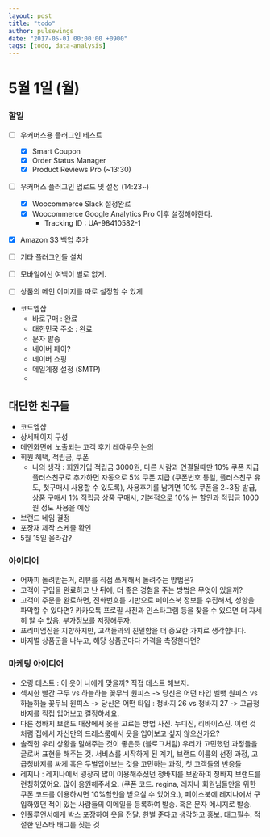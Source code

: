 ```yaml
---
layout: post
title: "todo"
author: pulsewings
date: "2017-05-01 00:00:00 +0900"
tags: [todo, data-analysis]
---
```



# 5월 1일 (월)

### 할일
- [ ] 우커머스용 플러그인 테스트
  - [x] Smart Coupon
  - [x] Order Status Manager
  - [x] Product Reviews Pro (~13:30)
- [ ] 우커머스 플러그인 업로드 및 설정 (14:23~)
  - [x] Woocommerce Slack 설정완료
  - [x] Woocommerce Google Analytics Pro 이후 설정해야한다.
    - Tracking ID : UA-98410582-1
- [x] Amazon S3 백업 추가
- [ ] 기타 플러그인들 설치
- [ ] 모바일에선 여백이 별로 없게.
- [ ] 상품의 메인 이미지를 따로 설정할 수 있게


- 코드엠샵
  - 바로구매 : 완료
  - 대한민국 주소 : 완료
  - 문자 발송
  - 네이버 페이?
  - 네이버 쇼핑
  - 메일계정 설정 (SMTP)
  -



## 대단한 친구들
- 코드엠샵
- 상세페이지 구성
- 메인화면에 노출되는 고객 후기 레아우웃 논의
- 회원 혜택, 적립금, 쿠폰
  - 나의 생각 : 회원가입 적립금 3000원, 다른 사람과 연결될때만 10% 쿠폰 지급
    플러스친구로 추가하면 자동으로 5% 쿠폰 지급 (쿠폰번호 통일, 플러스친구 유도, 첫구매시 사용할 수 있도록),
    사용후기를 남기면 10% 쿠폰을 2~3장 발급, 상품 구매시 1% 적립금
    상품 구매시, 기본적으로 10% 는 할인과 적립금 1000원 정도 사용을 예상
- 브랜드 네임 결정
- 포장재 제작 스케줄 확인
- 5월 15일 올라감?

### 아이디어
- 어짜피 돌려받는거, 리뷰를 직접 쓰게해서 돌려주는 방법은?
- 고객이 구입을 완료하고 난 뒤에, 더 좋은 경험을 주는 방법은 무엇이 있을까?
- 고객이 주문을 완료하면, 전화번호를 기반으로 페이스북 정보를 수집해서, 성향을 파악할 수 있다면? 카카오톡 프로필 사진과 인스타그램 등을 찾을 수 있으면 더 자세히 알 수 있음. 부가정보를 저장해두자.
- 프리미엄진을 지향하지만, 고객들과의 친밀함을 더 중요한 가치로 생각합니다.  
- 바지별 상품군을 나누고, 해당 상품군마다 가격을 측정한다면?

### 마케팅 아이디어
- 오링 테스트 : 이 옷이 나에게 맞을까? 직접 테스트 해보자.
- 섹시한 빨간 구두 vs 하늘하늘 꽃무늬 원피스 -> 당신은 어떤 타입
  벨뱃 원피스 vs 하늘하늘 꽃무늬 원피스 -> 당신은 어떤 타입
  : 청바지 26 vs 청바지 27 -> 고급청바지를 직접 입어보고 결정하세요.
- 다른 청바지 브랜드 매장에서 옷을 고르는 방법 사진. 누디진, 리바이스진.
  이런 것처럼 집에서 자신만의 드레스룸에서 옷을 입어보고 싶지 않으신가요?
- 솔직한 우리 상황을 말해주는 것이 좋은듯 (블로그처럼)
  우리가 고민했던 과정들을 글로써 표현을 해주는 것. 서비스를 시작하게 된 계기, 브랜드 이름의 선정 과정, 고급청바지를 싸게 혹은 두벌입어보는 것을 고민하는 과정, 첫 고객들의 반응들
- 레지나 : 레지나에서 굉장히 많이 이용해주셨던 청바지를 보완하여 청바지 브랜드를 런칭하였어요. 많이 응원해주세요. (쿠폰 코드. regina, 레지나 회원님들만을 위한 쿠폰 코드를 이용하시면 10%할인을 받으실 수 있어요.), 페이스북에 레지나에서 구입하였던 적이 있는 사람들의 이메일을 등록하여 발송. 혹은 문자 메시지로 발송.
- 인풀루언서에게 박스 포장하여 옷을 전달. 한벌 준다고 생각하고 홍보. 태그필수. 적절한 인스타 태그를 짓는 것
